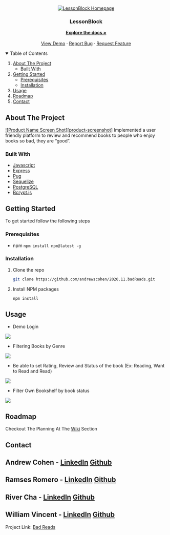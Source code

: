 <!--
*** Thanks for checking out the Best-README-Template. If you have a suggestion
*** that would make this better, please fork the repo and create a pull request
*** or simply open an issue with the tag "enhancement".
*** Thanks again! Now go create something AMAZING! :D
-->




<!-- PROJECT LOGO -->
<br />
<p align="center">
  <a href="https://github.com/andrewscohen/lessonblock">
    <img src="https://user-images.githubusercontent.com/67562159/113812408-0ef98e80-973c-11eb-8ddc-04c330c1ed06.png" alt="LessonBlock Homepage">
  </a>

  <h3 align="center">LessonBlock</h3>

  <p align="center">
    <a href="https://github.com/andrewscohen/lessonblock/wiki"><strong>Explore the docs »</strong></a>
    <br />
    <br />
    <a href="https://lessonblock.herokuapp.com/">View Demo</a>
    ·
    <a href="https://github.com/andrewscohen/lessonblock/issues">Report Bug</a>
    ·
    <a href="https://github.com/andrewscohen/lessonblock/issues">Request Feature</a>
  </p>
</p>



<!-- TABLE OF CONTENTS -->
<details open="open">
  <summary>Table of Contents</summary>
  <ol>
    <li>
      <a href="#about-the-project">About The Project</a>
      <ul>
        <li><a href="#built-with">Built With</a></li>
      </ul>
    </li>
    <li>
      <a href="#getting-started">Getting Started</a>
      <ul>
        <li><a href="#prerequisites">Prerequisites</a></li>
        <li><a href="#installation">Installation</a></li>
      </ul>
    </li>
    <li><a href="#usage">Usage</a></li>
    <li><a href="#roadmap">Roadmap</a></li>
    <li><a href="#contact">Contact</a></li>
  </ol>
</details>



<!-- ABOUT THE PROJECT -->
## About The Project

[![Product Name Screen Shot][product-screenshot]](https://example.com)
Implemented a user friendly platform to review and recommend books to people who enjoy books so bad, they are “good”.


### Built With
* [Javascript]()
* [Express](https://expressjs.com/)
* [Pug](https://pugjs.org/api/getting-started.html)
* [Sequelize](sequelize.org)
* [PostgreSQL](https://www.postgresql.org/)
* [Bcrypt.js](https://www.npmjs.com/package/bcryptjs)



<!-- GETTING STARTED -->
## Getting Started

To get started follow the following steps

### Prerequisites
- npm
```npm install npm@latest -g```

### Installation

1. Clone the repo
   ```sh
   git clone https://github.com/andrewscohen/2020.11.badReads.git
   ```
2. Install NPM packages
   ```sh
   npm install
   ```


<!-- USAGE EXAMPLES -->
## Usage

- Demo Login
<img src="https://raw.githubusercontent.com/andrewscohen/2020.11.badReads/main/public/BadReads-DemoLogin.gif" /> 

- Filtering Books by Genre
<img src="https://github.com/andrewscohen/2020.11.badReads/blob/main/public/BadReads-HomeGenreFilter.gif?raw=true" />

- Be able to set Rating, Review and Status of the book (Ex: Reading, Want to Read and Read)
<img src="https://github.com/andrewscohen/2020.11.badReads/blob/main/public/BadReads-RatingReview.gif?raw=true" />

- Filter Own Bookshelf by book status
<img src="https://github.com/andrewscohen/2020.11.badReads/blob/main/public/BadReads-BookshelfFilter.gif?raw=true" />


<!-- ROADMAP -->
## Roadmap

Checkout The Planning At The [Wiki](https://github.com/andrewscohen/2020.11.badReads/wiki) Section




<!-- CONTACT -->
## Contact

Andrew Cohen - [LinkedIn](https://www.linkedin.com/in/mrandrewcohen/) [Github](https://github.com/andrewscohen)
---
Ramses Romero - [LinkedIn](https://www.linkedin.com/in/ramses-romero-jr/) [Github](https://github.com/RamsesRomeroJr)
---
River Cha - [LinkedIn](https://www.linkedin.com/in/river-cha-432337120/) [Github](https://github.com/cosmoscha)
---
William Vincent - [LinkedIn](https://www.linkedin.com/in/william-vincent-5658851ba/) [Github](https://github.com/WJVincent)
---

Project Link: [Bad Reads](https://github.com/andrewscohen/2020.11.badReads)

